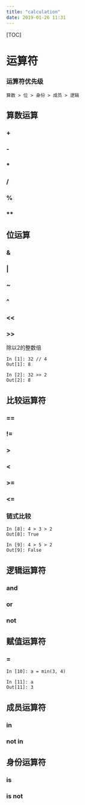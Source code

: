 ```yaml
---
title: "calculation"
date: 2019-01-26 11:31
---
```



[TOC]



# 运算符



### 运算符优先级

```
算数 > 位 > 身份 > 成员 > 逻辑
```



## 算数运算

### \+



### \-



### \*



### /



### %



### \**



## 位运算

### \&

### \|



### \~



### ^



### \<<



### \>>

除以2的整数倍

```
In [1]: 32 // 4
Out[1]: 8

In [2]: 32 >> 2
Out[2]: 8
```





## 比较运算符

### ==

### \!=



### \> 

### \< 

### \>=

### \<=



### 链式比较

```
In [8]: 4 > 3 > 2
Out[8]: True

In [9]: 4 > 5 > 2
Out[9]: False
```



## 逻辑运算符



### and



### or



### not



## 赋值运算符



### =

```
In [10]: a = min(3, 4)

In [11]: a
Out[11]: 3
```





## 成员运算符

### in



### not in 



## 身份运算符



### is



### is not

